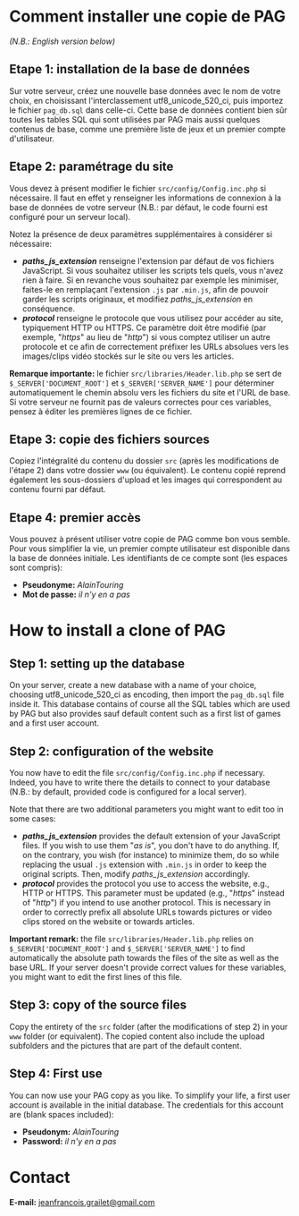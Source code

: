 # Comment installer une copie de PAG

_(N.B.: English version below)_

## Etape 1: installation de la base de données
Sur votre serveur, créez une nouvelle base données avec le nom de votre choix, en choisissant 
l'interclassement utf8_unicode_520_ci, puis importez le fichier `pag_db.sql` dans celle-ci. Cette 
base de données contient bien sûr toutes les tables SQL qui sont utilisées par PAG mais aussi 
quelques contenus de base, comme une première liste de jeux et un premier compte d'utilisateur.

## Etape 2: paramétrage du site
Vous devez à présent modifier le fichier `src/config/Config.inc.php` si nécessaire. Il faut en 
effet y renseigner les informations de connexion à la base de données de votre serveur (N.B.: par 
défaut, le code fourni est configuré pour un serveur local).

Notez la présence de deux paramètres supplémentaires à considérer si nécessaire:

* **_paths\_js\_extension_** renseigne l'extension par défaut de vos fichiers JavaScript. Si vous 
  souhaitez utiliser les scripts tels quels, vous n'avez rien à faire. Si en revanche vous 
  souhaitez par exemple les minimiser, faites-le en remplaçant l'extension `.js` par `.min.js`, 
  afin de pouvoir garder les scripts originaux, et modifiez _paths_js_extension_ en conséquence.
* **_protocol_** renseigne le protocole que vous utilisez pour accéder au site, typiquement HTTP 
  ou HTTPS. Ce paramètre doit être modifié (par exemple, "_https_" au lieu de "_http_") si vous 
  comptez utiliser un autre protocole et ce afin de correctement préfixer les URLs absolues vers 
  les images/clips vidéo stockés sur le site ou vers les articles.

**Remarque importante:** le fichier `src/libraries/Header.lib.php` se sert de 
`$_SERVER['DOCUMENT_ROOT']` et `$_SERVER['SERVER_NAME']` pour déterminer automatiquement le chemin 
absolu vers les fichiers du site et l'URL de base. Si votre serveur ne fournit pas de valeurs 
correctes pour ces variables, pensez à éditer les premières lignes de ce fichier.

## Etape 3: copie des fichiers sources
Copiez l'intégralité du contenu du dossier `src` (après les modifications de l'étape 2) dans votre 
dossier `www` (ou équivalent). Le contenu copié reprend également les sous-dossiers d'upload et les 
images qui correspondent au contenu fourni par défaut.

## Etape 4: premier accès
Vous pouvez à présent utiliser votre copie de PAG comme bon vous semble. Pour vous simplifier la 
vie, un premier compte utilisateur est disponible dans la base de données initiale. Les 
identifiants de ce compte sont (les espaces sont compris):

* **Pseudonyme:** _AlainTouring_
* **Mot de passe:** _il n'y en a pas_

# How to install a clone of PAG

## Step 1: setting up the database
On your server, create a new database with a name of your choice, choosing utf8_unicode_520_ci as 
encoding, then import the `pag_db.sql` file inside it. This database contains of course all the 
SQL tables which are used by PAG but also provides sauf default content such as a first list of 
games and a first user account.

## Step 2: configuration of the website
You now have to edit the file `src/config/Config.inc.php` if necessary. Indeed, you have 
to write there the details to connect to your database (N.B.: by default, provided code is 
configured for a local server).

Note that there are two additional parameters you might want to edit too in some cases:

* **_paths\_js\_extension_** provides the default extension of your JavaScript files. If you wish 
  to use them "_as is_", you don't have to do anything. If, on the contrary, you wish (for 
  instance) to minimize them, do so while replacing the usual `.js` extension with `.min.js` in 
  order to keep the original scripts. Then, modify _paths_js_extension_ accordingly.
* **_protocol_** provides the protocol you use to access the website, e.g., HTTP or HTTPS. This 
  parameter must be updated (e.g., "_https_" instead of "_http_") if you intend to use another 
  protocol. This is necessary in order to correctly prefix all absolute URLs towards pictures or 
  video clips stored on the website or towards articles.

**Important remark:** the file `src/libraries/Header.lib.php` relies on 
`$_SERVER['DOCUMENT_ROOT']` and `$_SERVER['SERVER_NAME']` to find automatically the absolute path 
towards the files of the site as well as the base URL. If your server doesn't provide correct 
values for these variables, you might want to edit the first lines of this file.

## Step 3: copy of the source files
Copy the entirety of the `src` folder (after the modifications of step 2) in your `www` folder (or 
equivalent). The copied content also include the upload subfolders and the pictures that are part 
of the default content.

## Step 4: First use
You can now use your PAG copy as you like. To simplify your life, a first user account is 
available in the initial database. The credentials for this account are (blank spaces included):

* **Pseudonym:** _AlainTouring_
* **Password:** _il n'y en a pas_

# Contact

**E-mail:** jeanfrancois.grailet@gmail.com
